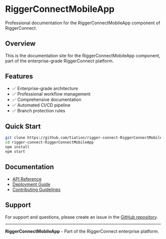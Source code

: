 # RiggerConnectMobileApp

Professional documentation for the RiggerConnectMobileApp component of RiggerConnect.

## Overview

This is the documentation site for the RiggerConnectMobileApp component, part of the enterprise-grade RiggerConnect platform.

## Features

- ✅ Enterprise-grade architecture
- ✅ Professional workflow management
- ✅ Comprehensive documentation
- ✅ Automated CI/CD pipeline
- ✅ Branch protection rules

## Quick Start

```bash
git clone https://github.com/tiation/rigger-connect-RiggerConnectMobileApp.git
cd rigger-connect-RiggerConnectMobileApp
npm install
npm start
```

## Documentation

- [API Reference](./api/)
- [Deployment Guide](./deployment/)
- [Contributing Guidelines](../CONTRIBUTING.md)

## Support

For support and questions, please create an issue in the [GitHub repository](https://github.com/tiation/rigger-connect-RiggerConnectMobileApp/issues).

---

**RiggerConnectMobileApp** - Part of the RiggerConnect enterprise platform.
